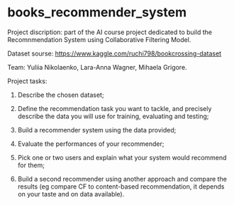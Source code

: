 # books_recommender_system
Project discription: part of the AI course project dedicated to build the Recomnmendation System using Collaborative Filtering Model.

Dataset sourse: https://www.kaggle.com/ruchi798/bookcrossing-dataset

Team: Yuliia Nikolaenko, Lara-Anna Wagner, Mihaela Grigore.

Project tasks:

1. Describe the chosen dataset;

2. Define the recommendation task you want to tackle, and precisely describe the data you will use for training, evaluating and testing;

3. Build a recommender system using the data provided;

4. Evaluate the performances of your recommender;

5. Pick one or two users and explain what your system would recommend for them;

6. Build a second recommender using another approach and compare the results (eg compare CF to content-based recommendation, it depends on your taste and on data available).

